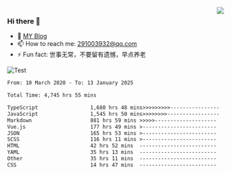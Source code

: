 <img align='right' src='https://github-readme-stats.vercel.app/api?username=niaogege&show_icons=true&theme=radical'/>

### Hi there 👋

- 🌱 [MY Blog](https://bythewayer.com/)
- 📫 How to reach me: 291003932@qq.com
- ⚡ Fun fact:  世事无常，不要留有遗憾，早点养老

![Test](https://github-readme-stats.vercel.app/api/top-langs/?username=niaogege&layout=compact)

<!--START_SECTION:waka-->

```txt
From: 10 March 2020 - To: 13 January 2025

Total Time: 4,745 hrs 55 mins

TypeScript                 1,680 hrs 48 mins>>>>>>>>>----------------   35.42 %
JavaScript                 1,545 hrs 50 mins>>>>>>>>-----------------   32.57 %
Markdown                   881 hrs 59 mins >>>>>--------------------   18.58 %
Vue.js                     177 hrs 49 mins >------------------------   03.75 %
JSON                       165 hrs 53 mins >------------------------   03.50 %
SCSS                       116 hrs 11 mins >------------------------   02.45 %
HTML                       42 hrs 52 mins  -------------------------   00.90 %
YAML                       35 hrs 13 mins  -------------------------   00.74 %
Other                      35 hrs 11 mins  -------------------------   00.74 %
CSS                        14 hrs 47 mins  -------------------------   00.31 %
```

<!--END_SECTION:waka-->
